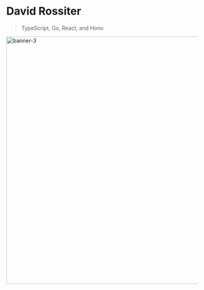 # David Rossiter

> TypeScript, Go, React, and Hono



<img width="1200" height="651" alt="banner-3" src="https://github.com/user-attachments/assets/62632666-8317-4376-a520-7446599d3da4" />
